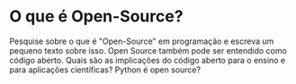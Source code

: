 # O que é Open-Source? 

Pesquise sobre o que é "Open-Source" em programação e escreva um pequeno texto sobre isso. 
Open Source também pode ser entendido como código aberto. Quais são as implicações do código aberto para o ensino e para aplicações científicas?
Python é open source? 

